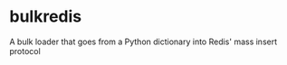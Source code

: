 bulkredis
=========

A bulk loader that goes from a Python dictionary into Redis' mass insert protocol
